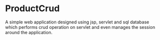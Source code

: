 # ProductCrud
A simple web application designed using jsp, servlet and sql database which performs crud operation on servlet and even manages the session around the application.
